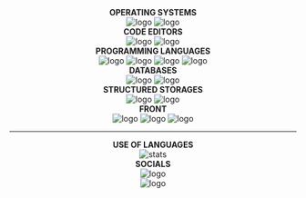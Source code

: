 <div align="center">
	
</div>
<div align="center">
  <a><strong>OPERATING SYSTEMS</strong></a>
</div>
<div align="center">
	<a href="https://support.microsoft.com/ru-ru/windows/" style="user-select: none; text-decoration: none;">
		<img alt="logo"
			src="https://img.shields.io/badge/windows-323330?style=for-the-badge&logo=windows&logoColor=%230078D6" />
	</a>
	<a href="https://www.android.com/intl/ru_ru/" style="user-select: none; text-decoration: none;">
		<img alt="logo" src="https://img.shields.io/badge/android-323330?style=for-the-badge&logo=android" />
	</a>
	
</div>
<div align="center">
  <a><strong>CODE EDITORS</strong></a>
</div>
<div align="center">
	<a href="https://www.sublimetext.com/" style="user-select: none; text-decoration: none;">
		<img alt="logo" src="https://img.shields.io/badge/sublimetext-323330?style=for-the-badge&logo=sublimetext" />
	</a>
	<a href="https://code.visualstudio.com/" style="user-select: none; text-decoration: none;">
		<img alt="logo"
			src="https://img.shields.io/badge/vscode-323330?style=for-the-badge&logo=visual-studio-code&logoColor=%23007ACC" />
	</a>
</div>
<div align="center">
  <a><strong>PROGRAMMING LANGUAGES</strong></a>
</div>
<div align="center">
	<a href="https://nodejs.org/en/" style="user-select: none; text-decoration: none;">
		<img alt="logo" src="https://img.shields.io/badge/node.js-323330?style=for-the-badge&logo=nodedotjs" />
	</a>
	<a href="https://developer.mozilla.org/ru/docs/Learn/JavaScript/First_steps/What_is_JavaScript/"
		style="user-select: none; text-decoration: none;">
		<img alt="logo" src="https://img.shields.io/badge/javascript-323330?style=for-the-badge&logo=javascript" />
	</a>
	<a href="https://www.typescriptlang.org/" style="user-select: none; text-decoration: none;">
		<img alt="logo" src="https://img.shields.io/badge/typescript-323330?style=for-the-badge&logo=typescript" />
	</a>
	<a href="https://www.python.org/" style="user-select: none; text-decoration: none;">
		<img alt="logo" src="https://img.shields.io/badge/python-323330?style=for-the-badge&logo=python" />
	</a>
	
</div>
<div align="center">
  <a><strong>DATABASES</strong></a>
</div>
<div align="center">
	<a href="https://www.mysql.com/" style="user-select: none; text-decoration: none;">
		<img alt="logo" src="https://img.shields.io/badge/mysql-323330?style=for-the-badge&logo=mysql" />
	</a>
	<a href="https://www.mongodb.com/" style="user-select: none; text-decoration: none;">
		<img alt="logo" src="https://img.shields.io/badge/mongodb-323330?style=for-the-badge&logo=mongodb" />
	</a>
	
</div>
<div align="center">
  <a><strong>STRUCTURED STORAGES</strong></a>
</div>
<div align="center">
	<a href="https://developer.mozilla.org/ru/docs/Learn/JavaScript/Objects/JSON/"
		style="user-select: none; text-decoration: none;">
		<img alt="logo" src="https://img.shields.io/badge/json-323330?style=for-the-badge&logo=json" />
	</a>
	<a href="https://www.dotenv.org/docs/security/env.html" style="user-select: none; text-decoration: none;">
		<img alt="logo" src="https://img.shields.io/badge/.env-323330?style=for-the-badge&logo=dotenv" />
	</a>
</div>
<div align="center">
  <a><strong>FRONT</strong></a>
</div>
<div align="center">
	<a href="https://ru.wikipedia.org/wiki/HTML5/" style="user-select: none; text-decoration: none;">
		<img alt="logo" src="https://img.shields.io/badge/html-323330?style=for-the-badge&logo=html5" />
	</a>
	<a href="https://ejs.co/" style="user-select: none; text-decoration: none;">
		<img alt="logo" src="https://img.shields.io/badge/ejs-323330?style=for-the-badge&logo=readdotcv" />
	</a>
	<a href="https://developer.mozilla.org/ru/docs/Web/CSS/Reference/" style="user-select: none; text-decoration: none;">
		<img alt="logo"
			src="https://img.shields.io/badge/css-323330?style=for-the-badge&logo=css3&logoColor=%231572B6" />
	</a>
</div>
<HR>
<div align="center">
  <a><strong>USE OF LANGUAGES</strong></a>
</div>
<div align="center">
	<a href="https://github.com/makarasty?tab=repositories" style="user-select: none; text-decoration: none;">
		<img alt="stats"
			src="https://github-readme-stats.vercel.app/api/top-langs/?username=MaKarastY&layout=compact&count_private=true&langs_count=8&hide_border=true&theme=dark">
	</a>
</div>
<div align="center">
  <a><strong>SOCIALS</strong></a>
</div>
<div align="center">
	<a href="https://github.com/kozhydlo" style="user-select: none; text-decoration: none;">
		<img alt="logo" src="https://img.shields.io/badge/github-323330?style=for-the-badge&logo=github" />
	</a>
</div>
<div align="center">
	<a href="https://t.me/Kozhydlom/" style="user-select: none; text-decoration: none;">
		<img alt="logo" src="https://img.shields.io/badge/telegram-323330?style=for-the-badge&logo=telegram" />
	</a>
	
</div>
